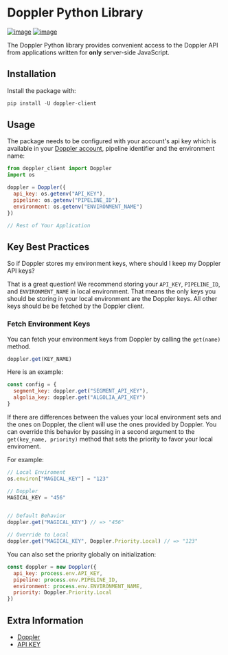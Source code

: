 # Doppler Python Library

[![image](https://img.shields.io/pypi/v/doppler-client.svg)](https://pypi.org/project/doppler-client)
[![image](https://img.shields.io/pypi/dm/doppler-client.svg)](https://pypi.org/project/doppler-client)

The Doppler Python library provides convenient access to the Doppler API from
applications written for **only** server-side JavaScript.

## Installation

Install the package with:
``` js
pip install -U doppler-client
```

## Usage

The package needs to be configured with your account's api key which is available in your [Doppler account](https://doppler.market/workplace/api_key), pipeline identifier and the environment name:

``` js
from doppler_client import Doppler
import os

doppler = Doppler({
  api_key: os.getenv("API_KEY"),
  pipeline: os.getenv("PIPELINE_ID"),
  environment: os.getenv("ENVIRONMENT_NAME")
})

// Rest of Your Application
```


## Key Best Practices

So if Doppler stores my environment keys, where should I keep my Doppler API keys?

That is a great question! We recommend storing your `API_KEY`, `PIPELINE_ID`, and `ENVIRONMENT_NAME` 
in local environment. That means the only keys you should be storing in your local environment are the Doppler keys. All other keys should be be fetched by the Doppler client.


### Fetch Environment Keys

You can fetch your environment keys from Doppler by calling the `get(name)` method.

``` js
doppler.get(KEY_NAME)
```

Here is an example:

``` js
const config = {
  segment_key: doppler.get("SEGMENT_API_KEY"),
  algolia_key: doppler.get("ALGOLIA_API_KEY")
}

```


If there are differences between the values your local environment sets and the ones on Doppler, the client will use the ones provided by Doppler. You can override this behavior by passing in a second argument to the `get(key_name, priority)` method that sets the priority to favor your local enviroment.

For example:

``` js
// Local Enviroment
os.environ["MAGICAL_KEY"] = "123"

// Doppler
MAGICAL_KEY = "456"


// Default Behavior
doppler.get("MAGICAL_KEY") // => "456"

// Override to Local
doppler.get("MAGICAL_KEY", Doppler.Priority.Local) // => "123"
```

You can also set the priority globally on initialization:

``` js
const doppler = new Doppler({
  api_key: process.env.API_KEY,
  pipeline: process.env.PIPELINE_ID,
  environment: process.env.ENVIRONMENT_NAME,
  priority: Doppler.Priority.Local
})

```


## Extra Information

- [Doppler](https://doppler.market)
- [API KEY](https://doppler.market/workplace/api_key)


